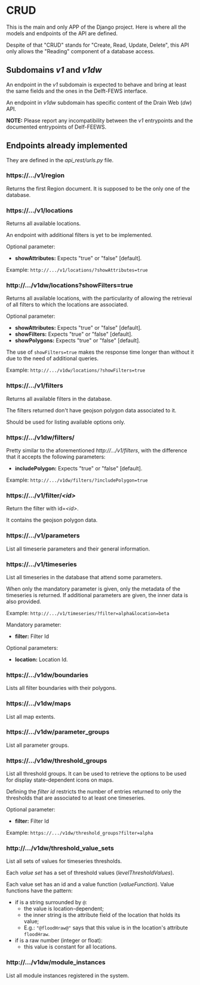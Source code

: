 # CRUD

This is the main and only APP of the Django project. Here is where all the models and endpoints of the API are defined.

Despite of that "CRUD" stands for "Create, Read, Update, Delete", this API only allows the "Reading" component of a database access.

## Subdomains *v1* and *v1dw*

An endpoint in the *v1* subdomain is expected to behave and bring at least the same fields and the ones in the Delft-FEWS interface.

An endpoint in *v1dw* subdomain has specific content of the Drain Web (*dw*) API.

**NOTE:** Please report any incompatibility between the *v1* entrypoints and the documented entrypoints of Delf-FEEWS.

## Endpoints already implemented

They are defined in the *api_rest/urls.py* file.

### https://.../v1/region

Returns the first Region document. It is supposed to be the only one of the database.

### https://.../v1/locations

Returns all available locations.

An endpoint with additional filters is yet to be implemented.

Optional parameter:

- **showAttributes:** Expects "true" or "false" [default].

Example: ```http://.../v1/locations/?showAttributes=true```

### http://.../v1dw/locations?showFilters=true

Returns all available locations, with the particularity of allowing the retrieval of all filters to which the locations are associated.

Optional parameter:

- **showAttributes:** Expects "true" or "false" [default].
- **showFilters:** Expects "true" or "false" [default].
- **showPolygons:** Expects "true" or "false" [default].

The use of ```showFilters=true``` makes the response time longer than without it due to the need of additional queries.

Example: ```http://.../v1dw/locations/?showFilters=true```

### https://.../v1/filters

Returns all available filters in the database.

The filters returned don't have geojson polygon data associated to it.

Should be used for listing available options only.

### https://.../v1dw/filters/

Pretty similar to the aforementioned *http://.../v1/filters*, with the difference that it accepts the following parameters:

- **includePolygon:** Expects "true" or "false" [default].

Example: ```http://.../v1dw/filters/?includePolygon=true```  

### https://.../v1/filter/*<id\>*

Return the filter with id=*<id\>*.

It contains the geojson polygon data.

### https://.../v1/parameters

List all timeserie parameters and their general information.

### https://.../v1/timeseries

List all timeseries in the database that attend some parameters.

When only the mandatory parameter is given, only the metadata of the timeseries is returned. If additional parameters are given, the inner data is also provided.

Example: ```http://.../v1/timeseries/?filter=alpha&location=beta```

Mandatory parameter:

- **filter:** Filter Id

Optional parameters:

- **location:** Location Id.

### https://.../v1dw/boundaries

Lists all filter boundaries with their polygons.

### https://.../v1dw/maps

List all map extents.

### https://.../v1dw/parameter_groups

List all parameter groups.

### https://.../v1dw/threshold_groups

List all threshold groups. It can be used to retrieve the options to be used for display state-dependent icons on maps.

Defining the *filter id* restricts the number of entries returned to only the thresholds that are associated to at least one timeseries.

Optional parameter:

- **filter:** Filter Id

Example: ```https://.../v1dw/threshold_groups?filter=alpha```

### http://.../v1dw/threshold_value_sets 

List all sets of values for timeseries thresholds.

Each *value set* has a set of threshold values (*levelThresholdValues*).

Each value set has an id and a value function (*valueFunction*). Value functions have the pattern:

- if is a string surrounded by ```@```:
    - the value is location-dependent;
    - the inner string is the attribute field of the location that holds its value;
    - E.g.: ```"@floodHraw@"``` says that this value is in the location's attribute ```floodHraw```.
- if is a raw number (integer or float):
    - this value is constant for all locations.

### http://.../v1dw/module_instances

List all module instances registered in the system.